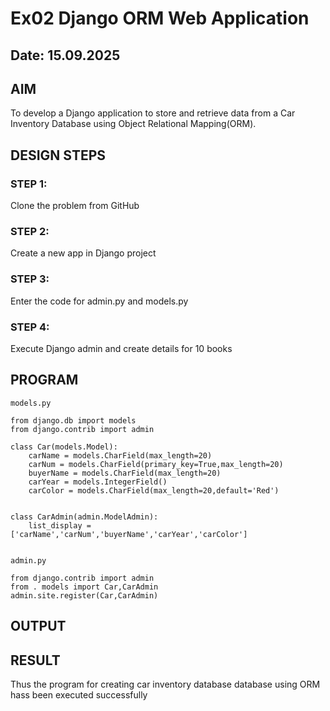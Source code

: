 # Ex02 Django ORM Web Application
## Date: 15.09.2025

## AIM
To develop a Django application to store and retrieve data from a Car Inventory Database using Object Relational Mapping(ORM).





## DESIGN STEPS

### STEP 1:
Clone the problem from GitHub

### STEP 2:
Create a new app in Django project

### STEP 3:
Enter the code for admin.py and models.py

### STEP 4:
Execute Django admin and create details for 10 books

## PROGRAM
```
models.py

from django.db import models
from django.contrib import admin

class Car(models.Model):
    carName = models.CharField(max_length=20)
    carNum = models.CharField(primary_key=True,max_length=20)
    buyerName = models.CharField(max_length=20)
    carYear = models.IntegerField()
    carColor = models.CharField(max_length=20,default='Red')


class CarAdmin(admin.ModelAdmin):
    list_display = ['carName','carNum','buyerName','carYear','carColor']


admin.py

from django.contrib import admin
from . models import Car,CarAdmin
admin.site.register(Car,CarAdmin)

```


## OUTPUT



## RESULT
Thus the program for creating car inventory database database using ORM hass been executed successfully
